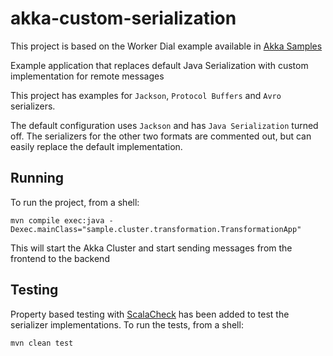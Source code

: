 # akka-custom-serialization

This project is based on the Worker Dial example available in [Akka Samples](https://github.com/akka/akka-samples/tree/2.5/akka-sample-cluster-java)

Example application that replaces default Java Serialization with custom implementation for remote messages

This project has examples for `Jackson`, `Protocol Buffers` and `Avro` serializers.

The default configuration uses `Jackson` and has `Java Serialization` turned off. 
The serializers for the other two formats are commented out, but can easily replace the default implementation.


## Running

To run the project, from a shell:

`mvn compile exec:java -Dexec.mainClass="sample.cluster.transformation.TransformationApp"`

This will start the Akka Cluster and start sending messages from the frontend to the backend


## Testing

Property based testing with [ScalaCheck](https://www.scalacheck.org/) has been added to test the
serializer implementations. To run the tests, from a shell:

`mvn clean test`
